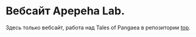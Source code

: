 # Вебсайт Apepeha Lab.
Здесь только вебсайт, работа над Tales of Pangaea в репозитории [top](https://github.com/apepehalab/top).
